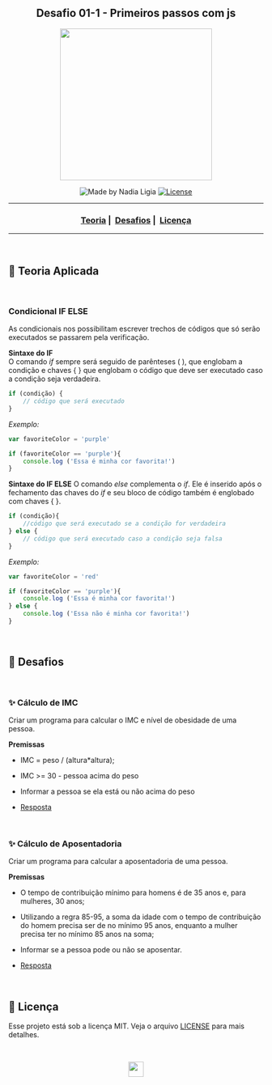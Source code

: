 <h2 align="center">
  Desafio 01-1 - Primeiros passos com js
</h2>

<p align="center">
    <img src="https://ik.imagekit.io/l7cwocexhc/LaunchBase_kzLdte5vZ.png" width=300>
</p>

<p align="center">
  <img alt="Made by Nadia Ligia" src="https://img.shields.io/badge/made%20by-Nadia%20Ligia-informational">
  
  <a href="license.md">
  <img alt="License" src="https://img.shields.io/badge/License-MIT-informational">
  </a>
</p>

___

<h3 align="center">
  <a href="#pushpin-teoria-aplicada">Teoria</a>&nbsp;|&nbsp;
  <a href="#rocket-desafios-propostos">Desafios</a>&nbsp;|&nbsp;
  <a href="#memo-licença">Licença</a>
</h3>

___

<br>

##  :pushpin: Teoria Aplicada
<br>

### Condicional IF ELSE

As condicionais nos possibilitam escrever trechos de códigos que só serão executados se passarem pela verificação.

**Sintaxe do IF** <br>
O comando *if* sempre será seguido de parênteses ( ), que englobam a condição e chaves { } que englobam o código que deve ser executado caso a condição seja verdadeira.


```js
if (condição) {
    // código que será executado
}
```

*Exemplo:*

```js
var favoriteColor = 'purple'

if (favoriteColor == 'purple'){
    console.log ('Essa é minha cor favorita!')
}
```
**Sintaxe do IF ELSE**
O comando *else* complementa o *if*. Ele é inserido após o fechamento das chaves do *if* e seu bloco de código também é englobado com chaves { }.

```js
if (condição){
    //código que será executado se a condição for verdadeira
} else {
    // código que será executado caso a condição seja falsa
}
```
*Exemplo:*

```js
var favoriteColor = 'red'

if (favoriteColor == 'purple'){
    console.log ('Essa é minha cor favorita!')
} else {
    console.log ('Essa não é minha cor favorita!')
}
```
<br>

## :rocket: Desafios
<br>

### ✨ Cálculo de IMC

Criar um programa para calcular o IMC e nível de obesidade de uma pessoa.

**Premissas**

- IMC = peso / (altura*altura);
- IMC >= 30 - pessoa acima do peso
- Informar a pessoa se ela está ou não acima do peso

- [Resposta](desafio1-1a)

<br>

### ✨ Cálculo de Aposentadoria

Criar um programa para calcular a aposentadoria de uma pessoa.

**Premissas**

- O tempo de contribuição mínimo para homens é de 35 anos e, para mulheres, 30 anos;
- Utilizando a regra 85-95, a soma da idade com o tempo de contribuição do homem precisa ser de no mínimo 95 anos, enquanto a mulher precisa ter no mínimo 85 anos na soma;
- Informar se a pessoa pode ou não se aposentar.

- [Resposta](desafio1-1b)

<br>

##  :memo: Licença 

Esse projeto está sob a licença MIT. Veja o arquivo [LICENSE](LICENSE) para mais detalhes.

<br>

<p align="center">
    <a href=".." >
        <img src="https://ik.imagekit.io/l7cwocexhc/iconfinder_agt_home_17821_M8bhUSrzv.ico" width="30">
    </a>
</p>
